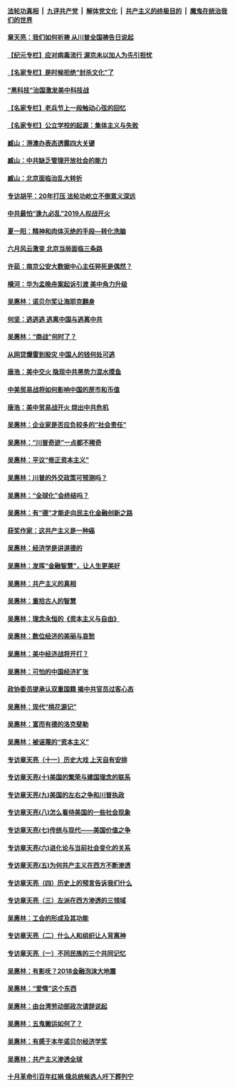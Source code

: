 ####  [法轮功真相](../../../../basic/blob/master/README.md?t=06301402) &nbsp;|&nbsp; [九评共产党](../../../../9ping.md/blob/master/README.md?t=06301402) &nbsp;|&nbsp; [解体党文化](../../../../jtdwh.md/blob/master/README.md?t=06301402)  &nbsp;|&nbsp; [共产主义的终极目的](../../../../gczydzjmd.md/blob/master/README.md?t=06301402) &nbsp;|&nbsp; [魔鬼在统治我们的世界](../../../../mgztzwmdsj.md/blob/master/README.md?t=06301402) 

#### [章天亮：我们如何祈祷 从川普全国祷告日说起](../pages/nsc423/n11944627.md?t=06301402) 

#### [【纪元专栏】应对病毒流行 渥京未以加人为先引担忧](../pages/nsc423/n11875714.md?t=06301402) 

#### [【名家专栏】是时候拒绝“封杀文化”了](../pages/nsc423/n11814093.md?t=06301402) 

#### [“黑科技”治国激发美中科技战](../pages/nsc423/n11638056.md?t=06301402) 

#### [【名家专栏】老兵节上一段触动心弦的回忆](../pages/nsc423/n11646016.md?t=06301402) 

#### [【名家专栏】公立学校的起源：集体主义与失败](../pages/nsc423/n11601833.md?t=06301402) 

#### [臧山：港澳办表态透露四大关键](../pages/nsc423/n11421628.md?t=06301402) 

#### [臧山：中共缺乏管理开放社会的能力](../pages/nsc423/n11407457.md?t=06301402) 

#### [臧山：北京面临治乱大转折](../pages/nsc423/n11406895.md?t=06301402) 

#### [专访胡平：20年打压 法轮功屹立不倒意义深远](../pages/nsc423/n11398800.md?t=06301402) 

#### [中共最怕“逢九必乱”2019人权战开火](../pages/nsc423/n11385248.md?t=06301402) 

#### [夏一阳：精神和肉体灭绝的手段—转化洗脑](../pages/nsc423/n11368250.md?t=06301402) 

#### [六月风云激变 北京当局面临三条路](../pages/nsc423/n11313668.md?t=06301402) 

#### [许茹：南京公安大数据中心主任猝死是偶然？](../pages/nsc423/n11064744.md?t=06301402) 

#### [横河：华为孟晚舟案起诉引渡 美中角力升级](../pages/nsc423/n11027230.md?t=06301402) 

#### [吴惠林：诺贝尔奖让海耶克翻身](../pages/nsc423/n10890049.md?t=06301402) 

#### [何坚：逃逃逃 逃离中国与逃离中共](../pages/nsc423/n10592891.md?t=06301402) 

#### [吴惠林：“商战”何时了？](../pages/nsc423/n10573558.md?t=06301402) 

#### [从网贷爆雷到股灾 中国人的钱何处可逃](../pages/nsc423/n10572800.md?t=06301402) 

#### [唐浩：美中交火 隐现中共黑势力混水摸鱼](../pages/nsc423/n10544040.md?t=06301402) 

#### [中美贸易战将如何影响中国的房市和币值](../pages/nsc423/n10543697.md?t=06301402) 

#### [唐浩：美中贸易战开火 烧出中共危机](../pages/nsc423/n10540126.md?t=06301402) 

#### [吴惠林：企业家是否应负较多的“社会责任”](../pages/nsc423/n10535022.md?t=06301402) 

#### [吴惠林：“川普奇迹”一点都不稀奇](../pages/nsc423/n10512808.md?t=06301402) 

#### [吴惠林：平议“修正资本主义”](../pages/nsc423/n10495724.md?t=06301402) 

#### [吴惠林：川普的外交政策可预测吗？](../pages/nsc423/n10462387.md?t=06301402) 

#### [吴惠林：“全球化”会终结吗？](../pages/nsc423/n10452838.md?t=06301402) 

#### [吴惠林：有“德”才能走向民主化金融创新之路](../pages/nsc423/n10432292.md?t=06301402) 

#### [获奖作家：这共产主义是一种癌](../pages/nsc423/n10431541.md?t=06301402) 

#### [吴惠林：经济学是讲道德的](../pages/nsc423/n10398014.md?t=06301402) 

#### [吴惠林：发挥“金融智慧”，让人生更美好](../pages/nsc423/n10375019.md?t=06301402) 

#### [吴惠林：共产主义的真相](../pages/nsc423/n10351394.md?t=06301402) 

#### [吴惠林：重拾古人的智慧](../pages/nsc423/n10337691.md?t=06301402) 

#### [吴惠林：理念永恒的《资本主义与自由》](../pages/nsc423/n10316274.md?t=06301402) 

#### [吴惠林：数位经济的美丽与哀愁](../pages/nsc423/n10292946.md?t=06301402) 

#### [吴惠林：美中经济战将开打？](../pages/nsc423/n10258825.md?t=06301402) 

#### [吴惠林：可怕的中国经济扩张](../pages/nsc423/n10219147.md?t=06301402) 

#### [政协委员提承认双重国籍 揭中共官员过客心态](../pages/nsc423/n10208809.md?t=06301402) 

#### [吴惠林：现代“桃花源记”](../pages/nsc423/n10185234.md?t=06301402) 

#### [吴惠林：富而有德的洛克斐勒](../pages/nsc423/n10142264.md?t=06301402) 

#### [吴惠林：被诬蔑的“资本主义”](../pages/nsc423/n10124816.md?t=06301402) 

#### [专访章天亮（十一）历史大戏 上天自有安排](../pages/nsc423/n10094905.md?t=06301402) 

#### [专访章天亮(十)美国的繁荣与建国理念的联系](../pages/nsc423/n10094899.md?t=06301402) 

#### [专访章天亮(九)美国的左右之争和川普执政](../pages/nsc423/n10094889.md?t=06301402) 

#### [专访章天亮(八)怎么看待美国的一些社会现象](../pages/nsc423/n10094857.md?t=06301402) 

#### [专访章天亮(七)传统与现代——美国价值之争](../pages/nsc423/n10093140.md?t=06301402) 

#### [专访章天亮(六)进化论与当前社会变化的关系](../pages/nsc423/n10092036.md?t=06301402) 

#### [专访章天亮(五)为何共产主义在西方不断渗透](../pages/nsc423/n10083620.md?t=06301402) 

#### [专访章天亮（四）历史上的预言告诉我们什么](../pages/nsc423/n10083606.md?t=06301402) 

#### [专访章天亮（三）左派在西方渗透的三领域](../pages/nsc423/n10081115.md?t=06301402) 

#### [吴惠林：工会的形成及其功能](../pages/nsc423/n10080633.md?t=06301402) 

#### [专访章天亮（二）什么人和组织让人背离神](../pages/nsc423/n10076637.md?t=06301402) 

#### [专访章天亮（一）不同民族的三个共同记忆](../pages/nsc423/n10074188.md?t=06301402) 

#### [吴惠林：有影呒？2018金融泡沫大地震](../pages/nsc423/n10040534.md?t=06301402) 

#### [吴惠林：“爱情”这个东西](../pages/nsc423/n10019423.md?t=06301402) 

#### [吴惠林：由台湾劳动部政次请辞说起](../pages/nsc423/n9979679.md?t=06301402) 

#### [吴惠林：五鬼搬运如何了？](../pages/nsc423/n9925338.md?t=06301402) 

#### [吴惠林：有感于本年诺贝尔经济学奖](../pages/nsc423/n9871883.md?t=06301402) 

#### [吴惠林：共产主义渗透全球](../pages/nsc423/n9812748.md?t=06301402) 

#### [十月革命引百年红祸 俄总统候选人吁下葬列宁](../pages/nsc423/n9810182.md?t=06301402) 

